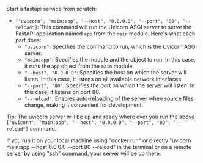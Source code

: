 Start a fastapi service from scratch:

-  `["uvicorn", "main:app", "--host", "0.0.0.0", "--port", "80", "--reload"]`: This command will run the Uvicorn ASGI server to serve the FastAPI application named `app` from the `main` module. Here's what each part does:
    - `"uvicorn"`: Specifies the command to run, which is the Uvicorn ASGI server.
    - `"main:app"`: Specifies the module and the object to run. In this case, it runs the `app` object from the `main` module.
    - `"--host", "0.0.0.0"`: Specifies the host on which the server will listen. In this case, it listens on all available network interfaces.
    - `"--port", "80"`: Specifies the port on which the server will listen. In this case, it listens on port 80.
    - `"--reload"`: Enables auto-reloading of the server when source files change, making it convenient for development.


Tip: The uvicorn server will be up and ready where ever you run the above `["uvicorn", "main:app", "--host", "0.0.0.0", "--port", "80", "--reload"]` command.

If you run it on your local machine using "docker run" or directly "uvicorn main:app --host 0.0.0.0 --port 80 --reload" in the terminal or on a remote server by using "ssh" command, your server will be up there.

